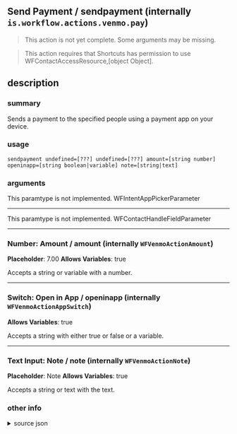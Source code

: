
## Send Payment / sendpayment (internally `is.workflow.actions.venmo.pay`)

> This action is not yet complete. Some arguments may be missing.


> This action requires that Shortcuts has permission to use WFContactAccessResource,[object Object].


## description
### summary
Sends a payment to the specified people using a payment app on your device.


### usage
`sendpayment undefined=[???] undefined=[???] amount=[string number] openinapp=[string boolean|variable] note=[string|text]`

### arguments
This paramtype is not implemented. WFIntentAppPickerParameter

---

This paramtype is not implemented. WFContactHandleFieldParameter

---

### Number: Amount / amount (internally `WFVenmoActionAmount`)
**Placeholder**: 7.00
**Allows Variables**: true


Accepts a string 
or variable
with a number.

---

### Switch: Open in App / openinapp (internally `WFVenmoActionAppSwitch`)
**Allows Variables**: true


Accepts a string with either true or false
or a variable.

---

### Text Input: Note / note (internally `WFVenmoActionNote`)
**Placeholder**: Note
**Allows Variables**: true


Accepts a string 
or text
with the text.

### other info

<details><summary>source json</summary>
```json
{
	"ActionClass": "WFHandlePaymentIntentAction",
	"ActionKeywords": [
		"venmo",
		"money",
		"send",
		"pay",
		"request",
		"cash",
		"curency",
		"dollars"
	],
	"Category": "Contacts",
	"Description": {
		"DescriptionSummary": "Sends a payment to the specified people using a payment app on your device."
	},
	"InputPassthrough": true,
	"IntentIdentifier": "sirikit.intent.payments.SendPaymentIntent",
	"Name": "Send Payment",
	"Parameters": [
		{
			"Class": "WFIntentAppPickerParameter",
			"DefaultValue": "com.apple.PassKit.PassKitIntentsExtension",
			"DisallowedVariableTypes": [
				"Ask",
				"Variable"
			],
			"IntentName": "INSendPaymentIntent",
			"Key": "IntentAppIdentifier",
			"Label": "App"
		},
		{
			"Class": "WFContactHandleFieldParameter",
			"IntentSlotName": "payee",
			"Key": "WFVenmoActionRecipients",
			"Label": "Recipients",
			"Placeholder": "Phone or email"
		},
		{
			"AllowsDecimalNumbers": true,
			"Class": "WFNumberFieldParameter",
			"IntentSlotName": "currencyAmount",
			"Key": "WFVenmoActionAmount",
			"Label": "Amount",
			"Placeholder": "7.00",
			"TextAlignment": "Right"
		},
		{
			"Class": "WFSwitchParameter",
			"DefaultValue": false,
			"Key": "WFVenmoActionAppSwitch",
			"Label": "Open in App"
		},
		{
			"Class": "WFTextInputParameter",
			"IntentSlotName": "note",
			"Key": "WFVenmoActionNote",
			"Label": "Note",
			"Multiline": true,
			"Placeholder": "Note"
		}
	],
	"RequiredResources": [
		"WFContactAccessResource",
		{
			"WFDeviceAttributes": {
				"WFDeviceAttributeSystemVersion": {
					"WFSystemVersion": "12.0",
					"WFSystemVersionRelation": ">="
				}
			},
			"WFResourceClass": "WFDeviceAttributesResource"
		}
	],
	"Subcategory": "Payments"
}
```
</details>
